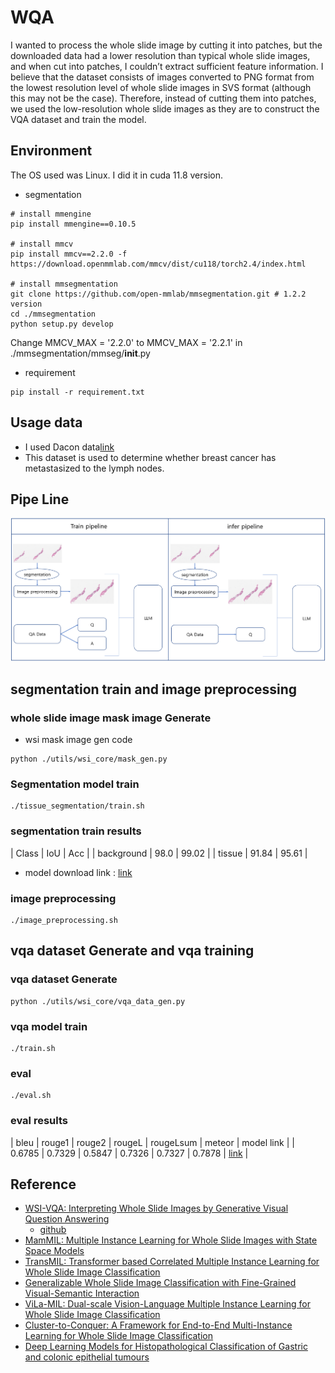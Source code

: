 
# WQA
I wanted to process the whole slide image by cutting it into patches, but the downloaded data had a lower resolution than typical whole slide images, and when cut into patches, I couldn’t extract sufficient feature information.
I believe that the dataset consists of images converted to PNG format from the lowest resolution level of whole slide images in SVS format (although this may not be the case). Therefore, instead of cutting them into patches, 
we used the low-resolution whole slide images as they are to construct the VQA dataset and train the model.

## Environment
The OS used was Linux.
I did it in cuda 11.8 version.

- segmentation
```
# install mmengine
pip install mmengine==0.10.5

# install mmcv
pip install mmcv==2.2.0 -f https://download.openmmlab.com/mmcv/dist/cu118/torch2.4/index.html

# install mmsegmentation
git clone https://github.com/open-mmlab/mmsegmentation.git # 1.2.2 version
cd ./mmsegmentation
python setup.py develop
```
Change MMCV_MAX = '2.2.0' to MMCV_MAX = '2.2.1' in ./mmsegmentation/mmseg/__init__.py

- requirement
```
pip install -r requirement.txt
```

## Usage data
- I used Dacon data[link](https://dacon.io/competitions/official/236011/overview/description)
- This dataset is used to determine whether breast cancer has metastasized to the lymph nodes.

## Pipe Line
![image1](./img/pipeline.png)

## segmentation train and image preprocessing
### whole slide image mask image Generate
- wsi mask image gen code
```
python ./utils/wsi_core/mask_gen.py
```

### Segmentation model train
```
./tissue_segmentation/train.sh
```
### segmentation train results
| Class | IoU | Acc |
| background | 98.0 | 99.02 |
| tissue | 91.84 | 95.61 |

- model download link : [link]()

### image preprocessing
```
./image_preprocessing.sh
```

## vqa dataset Generate and vqa training
### vqa dataset Generate
```
python ./utils/wsi_core/vqa_data_gen.py
```

### vqa model train
```
./train.sh
```

### eval
```
./eval.sh
```

### eval results
| bleu | rouge1 | rouge2 | rougeL | rougeLsum | meteor | model link |
| 0.6785 | 0.7329 | 0.5847 | 0.7326 | 0.7327 | 0.7878 | [link]() |

## Reference
- [WSI-VQA: Interpreting Whole Slide Images by Generative Visual Question Answering](https://arxiv.org/abs/2407.05603)
  - [github](https://github.com/cpystan/WSI-VQA/tree/master?tab=readme-ov-file)
- [MamMIL: Multiple Instance Learning for Whole Slide Images with State Space Models](https://arxiv.org/pdf/2403.05160)
- [TransMIL: Transformer based Correlated Multiple Instance Learning for Whole Slide Image Classification](https://arxiv.org/abs/2106.00908)
- [Generalizable Whole Slide Image Classification with Fine-Grained Visual-Semantic Interaction](https://openaccess.thecvf.com/content/CVPR2024/papers/Li_Generalizable_Whole_Slide_Image_Classification_with_Fine-Grained_Visual-Semantic_Interaction_CVPR_2024_paper.pdf)
- [ViLa-MIL: Dual-scale Vision-Language Multiple Instance Learning for Whole Slide Image Classification](https://openaccess.thecvf.com/content/CVPR2024/papers/Shi_ViLa-MIL_Dual-scale_Vision-Language_Multiple_Instance_Learning_for_Whole_Slide_Image_CVPR_2024_paper.pdf)
- [Cluster-to-Conquer: A Framework for End-to-End Multi-Instance Learning for Whole Slide Image Classification](https://arxiv.org/pdf/2103.10626)
- [Deep Learning Models for Histopathological Classification of Gastric and colonic epithelial tumours](https://www.nature.com/articles/s41598-020-58467-9)

